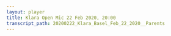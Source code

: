 ```yaml
---
layout: player
title: Klara Open Mic 22 Feb 2020, 20:00
transcript_path: 20200222_Klara_Basel_Feb_22_2020__Parents
---
```

